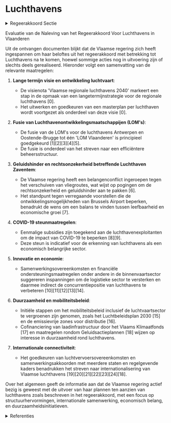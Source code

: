 # Luchthavens

<details>
        <summary>Regeerakkoord Sectie </summary>
        <p>1.12 Luchthavens Vlaanderen heeft een open economie, waarvoor internationale verbindingen essentieel zijn. Luchthavens spelen een belangrijke rol in de connectiviteit van Vlaanderen. De Regering erkent het economisch belang van deze sector als motor voor tewerkstelling. We hebben nood aan een lange termijn visie inzake de ontwikkeling van de luchtvaart de komende decennia. Hierbij is het de uitdaging om balans te brengen in de maatschap-pelijke behoefte aan luchtvaart, duurzaamheid, leefbaarheid, veiligheid, innovatie en een vitale economie. Voor het vinden van die juiste balans zijn twee analyses essentieel: de huidige context waarin de Vlaamse luchtvaart opereert en de ontwikkelingen en trends waarmee de luchtvaart in de toekomst te maken krijgt. Hierbij wordt aandacht besteed aan de knel-punten inzake “general aviation”, vergunningen, de beheersvormen en rolverdeling van de regio-nale luchthavens, de samenwerking met de nationale luchthaven en de toekomstige ontwik-kelingen en innovaties in de luchtvaartsector. Inzake de luchthaven in Zaventem streven we naar een oplossing voor de geluidshinder en voor de rechtsonzekerheid die vandaag op de luchthaven weegt. Het uitgangspunt is een billijke spreiding van de lasten, zowel binnen de Vlaamse Rand als ten opzichte van het Brussels Gewest. Dit bekomen we via een evenwichtige vliegwet waarin routes worden vastgelegd volgens de principes van het historisch preferentieel baangebruik, van eerlijke spreiding (vermijden van concentratie boven bepaalde gebieden) en op basis van aero-nautische principes van tegen de wind, binnen de geldende windnormen, en rechtstreeks vliegen naar bestemming. We verzoenen de leefbaarheid van de regio met nieuwe groeikansen voor de luchthaven als economische motor voor heel Vlaanderen. </p>
        </details> 

Evaluatie van de Naleving van het Regeerakkoord Voor Luchthavens in Vlaanderen

Uit de ontvangen documenten blijkt dat de Vlaamse regering zich heeft ingespannen om haar beloftes uit het regeerakkoord met betrekking tot Luchthavens na te komen, hoewel sommige acties nog in uitvoering zijn of slechts deels gerealiseerd. Hieronder volgt een samenvatting van de relevante maatregelen:

1. **Lange termijn visie en ontwikkeling luchtvaart**:
   - De visienota 'Vlaamse regionale luchthavens 2040' markeert een stap in de opmaak van een langetermijnstrategie voor de regionale luchthavens \[0\].
   - Het uitwerken en goedkeuren van een masterplan per luchthaven wordt voortgezet als onderdeel van deze visie \[0\].

2. **Fusie van Luchthavenontwikkelingsmaatschappijen (LOM's)**:
   - De fusie van de LOM's voor de luchthavens Antwerpen en Oostende-Brugge tot één 'LOM Vlaanderen' is principieel goedgekeurd \[1\]\[2\]\[3\]\[4\]\[5\].
   - De fusie is onderdeel van het streven naar een efficiëntere beheersstructuur.

3. **Geluidshinder en rechtsonzekerheid betreffende Luchthaven Zaventem**:
   - De Vlaamse regering heeft een belangenconflict ingeroepen tegen het verschuiven van vliegroutes, wat wijst op pogingen om de rechtsonzekerheid en geluidshinder aan te pakken \[6\].
   - Het standpunt tegen verregaande voorstellen die de ontwikkelingsmogelijkheden van Brussels Airport beperken, benadrukt de wens om een balans te vinden tussen leefbaarheid en economische groei \[7\].

4. **COVID-19 steunmaatregelen**:
   - Eenmalige subsidies zijn toegekend aan de luchthavenexploitanten om de impact van COVID-19 te beperken \[8\]\[9\].
   - Deze steun is indicatief voor de erkenning van luchthavens als een economisch belangrijke sector.

5. **Innovatie en economie**:
   - Samenwerkingsovereenkomsten en financiële ondersteuningsmaatregelen onder andere in de binnenvaartsector suggereren inspanningen om de logistieke sector te versterken en daarmee indirect de concurrentiepositie van luchthavens te verbeteren \[10\]\[11\]\[12\]\[13\]\[14\].

6. **Duurzaamheid en mobiliteitsbeleid**:
   - Initiële stappen om het mobiliteitsbeleid inclusief de luchtvaartsector te vergroenen zijn genomen, zoals het Luchtbeleidsplan 2030 \[15\] en de emissievrije zones voor distributie \[16\].
   - Cofinanciering van laadinfrastructuur door het Vlaams Klimaatfonds \[17\] en maatregelen rondom Geluidsactieplannen \[18\] wijzen op interesse in duurzaamheid rond luchthavens.

7. **Internationale connectiviteit**:
   - Het goedkeuren van luchtvervoersovereenkomsten en samenwerkingsakkoorden met meerdere staten en regelgevende kaders benadrukken het streven naar internationalisering van Vlaamse luchthavens \[19\]\[20\]\[21\]\[22\]\[23\]\[24\]\[18\].

Over het algemeen geeft de informatie aan dat de Vlaamse regering actief bezig is geweest met de uitvoer van haar plannen ten aanzien van luchthavens zoals beschreven in het regeerakkoord, met een focus op structuurhervormingen, internationale samenwerking, economisch belang, en duurzaamheidsinitiatieven.

<details>
        <summary> Referenties</summary>
        **[\[0\]](https://beslissingenvlaamseregering.vlaanderen.be/?search=Visienota%3A%20%27Vlaamse%20regionale%20luchthavens%202040%27&dateOption=select&startDate=2022-12-23T09%3A00%3A00Z&endDate=2022-12-23T09%3A00%3A00Z)** : **(2022-12-23)** Visienota: 'Vlaamse regionale luchthavens 2040' 

**[\[1\]](https://beslissingenvlaamseregering.vlaanderen.be/?search=Fusie%20Luchtavenontwikkelingsmaatschappijen%20Antwerpen%20en%20Oostende-Brugge%3A%20voorontwerp%20van%20wijzigingsdecreet&dateOption=select&startDate=2020-06-26T08%3A00%3A00Z&endDate=2020-06-26T08%3A00%3A00Z)** : **(2020-06-26)** Fusie Luchtavenontwikkelingsmaatschappijen Antwerpen en Oostende-Brugge: voorontwerp van wijzigingsdecreet 

**[\[2\]](https://beslissingenvlaamseregering.vlaanderen.be/?search=Fusie%20Luchtavenontwikkelingsmaatschappijen%20Antwerpen%20en%20Oostende-Brugge%3A%20ontwerp%20van%20wijzigingsdecreet&dateOption=select&startDate=2020-10-02T08%3A00%3A00Z&endDate=2020-10-02T08%3A00%3A00Z)** : **(2020-10-02)** Fusie Luchtavenontwikkelingsmaatschappijen Antwerpen en Oostende-Brugge: ontwerp van wijzigingsdecreet 

**[\[3\]](https://beslissingenvlaamseregering.vlaanderen.be/?search=Decreet%20beheer%20en%20uitbating%20van%20de%20regionale%20luchthavens&dateOption=select&startDate=2021-01-08T09%3A00%3A00Z&endDate=2021-01-08T09%3A00%3A00Z)** : **(2021-01-08)** Decreet beheer en uitbating van de regionale luchthavens 

**[\[4\]](https://beslissingenvlaamseregering.vlaanderen.be/?search=Fusie%20LOM%20Antwerpen%20en%20LOM%20Oostende-Brugge%20tot%20LOM%20Vlaanderen&dateOption=select&startDate=2021-06-25T08%3A00%3A00Z&endDate=2021-06-25T08%3A00%3A00Z)** : **(2021-06-25)** Fusie LOM Antwerpen en LOM Oostende-Brugge tot LOM Vlaanderen 

**[\[5\]](https://beslissingenvlaamseregering.vlaanderen.be/?search=Fusie%20LOM%20Antwerpen%20en%20LOM%20Oostende-Brugge%20tot%20LOM%20Vlaanderen&dateOption=select&startDate=2021-09-03T10%3A00%3A00Z&endDate=2021-09-03T10%3A00%3A00Z)** : **(2021-09-03)** Fusie LOM Antwerpen en LOM Oostende-Brugge tot LOM Vlaanderen 

**[\[6\]](https://beslissingenvlaamseregering.vlaanderen.be/?search=Nota%20aan%20het%20Overlegcomit%C3%A9%3A%20%27Belangenconflict%20ingesteld%20door%20de%20Vlaamse%20Gemeenschap%20tegen%20de%20verschuiving%20van%20vliegroutes%20bij%20de%20luchthaven%20van%20Zaventem%27&dateOption=select&startDate=2023-10-20T08%3A00%3A00Z&endDate=2023-10-20T08%3A00%3A00Z)** : **(2023-10-20)** Nota aan het Overlegcomité: 'Belangenconflict ingesteld door de Vlaamse Gemeenschap tegen de verschuiving van vliegroutes bij de luchthaven van Zaventem' 

**[\[7\]](https://beslissingenvlaamseregering.vlaanderen.be/?search=Geluidshinder%20Luchthaven%20Brussel-Nationaal%3A%20standpuntbepaling%20voorstel%20van%20resolutie&dateOption=select&startDate=2021-06-25T08%3A00%3A00Z&endDate=2021-06-25T08%3A00%3A00Z)** : **(2021-06-25)** Geluidshinder Luchthaven Brussel-Nationaal: standpuntbepaling voorstel van resolutie 

**[\[8\]](https://beslissingenvlaamseregering.vlaanderen.be/?search=COVID-19%3A%20subsidieregeling%20Vlaamse%20regionale%20luchthavens&dateOption=select&startDate=2020-10-02T08%3A00%3A00Z&endDate=2020-10-02T08%3A00%3A00Z)** : **(2020-10-02)** COVID-19: subsidieregeling Vlaamse regionale luchthavens 

**[\[9\]](https://beslissingenvlaamseregering.vlaanderen.be/?search=COVID-19%3A%20subsidie%20aan%20LEM%20Antwerpen%2C%20LEM%20Oostende-Brugge%20en%20LEM%20Kortrijk-Wevelgem%20als%20steunmaatregel&dateOption=select&startDate=2020-07-10T08%3A00%3A00Z&endDate=2020-07-10T08%3A00%3A00Z)** : **(2020-07-10)** COVID-19: subsidie aan LEM Antwerpen, LEM Oostende-Brugge en LEM Kortrijk-Wevelgem als steunmaatregel 

**[\[10\]](https://beslissingenvlaamseregering.vlaanderen.be/?search=Impulsprogramma%20binnenvaart%3A%20subsidieregeling&dateOption=select&startDate=2021-11-19T09%3A00%3A00Z&endDate=2021-11-19T09%3A00%3A00Z)** : **(2021-11-19)** Impulsprogramma binnenvaart: subsidieregeling 

**[\[11\]](https://beslissingenvlaamseregering.vlaanderen.be/?search=Impulsprogramma%20binnenvaart%3A%20subsidieregeling&dateOption=select&startDate=2022-01-14T09%3A00%3A00Z&endDate=2022-01-14T09%3A00%3A00Z)** : **(2022-01-14)** Impulsprogramma binnenvaart: subsidieregeling 

**[\[12\]](https://beslissingenvlaamseregering.vlaanderen.be/?search=Wijziging%20impulsprogramma%20binnenvaart&dateOption=select&startDate=2023-08-31T08%3A00%3A00Z&endDate=2023-08-31T08%3A00%3A00Z)** : **(2023-08-31)** Wijziging impulsprogramma binnenvaart 

**[\[13\]](https://beslissingenvlaamseregering.vlaanderen.be/?search=Plan%20Vlaamse%20Veerkracht%3A%20inhaalbeweging%20vernieuwing%20bedrijventerreinen&dateOption=select&startDate=2021-12-17T09%3A00%3A00Z&endDate=2021-12-17T09%3A00%3A00Z)** : **(2021-12-17)** Plan Vlaamse Veerkracht: inhaalbeweging vernieuwing bedrijventerreinen 

**[\[14\]](https://beslissingenvlaamseregering.vlaanderen.be/?search=Wijziging%20impulsprogramma%20binnenvaart&dateOption=select&startDate=2023-07-07T09%3A00%3A00Z&endDate=2023-07-07T09%3A00%3A00Z)** : **(2023-07-07)** Wijziging impulsprogramma binnenvaart 

**[\[15\]](https://beslissingenvlaamseregering.vlaanderen.be/?search=Luchtbeleidsplan%202030%20&dateOption=select&startDate=2019-10-25T08%3A00%3A00Z&endDate=2019-10-25T08%3A00%3A00Z)** : **(2019-10-25)** Luchtbeleidsplan 2030  

**[\[16\]](https://beslissingenvlaamseregering.vlaanderen.be/?search=Werkwijze%20stedelijke%20emissievrije%20zones%20distributie&dateOption=select&startDate=2021-07-16T06%3A00%3A00Z&endDate=2021-07-16T06%3A00%3A00Z)** : **(2021-07-16)** Werkwijze stedelijke emissievrije zones distributie 

**[\[17\]](https://beslissingenvlaamseregering.vlaanderen.be/?search=Reservering%20budget%20cofinanciering%20laadinfrastructuur%20Vlaamse%20overheid&dateOption=select&startDate=2021-07-09T08%3A00%3A00Z&endDate=2021-07-09T08%3A00%3A00Z)** : **(2021-07-09)** Reservering budget cofinanciering laadinfrastructuur Vlaamse overheid 

**[\[18\]](https://beslissingenvlaamseregering.vlaanderen.be/?search=Geluidsactieplan%202021-2024%20luchthaven%20Brussel-Nationaal&dateOption=select&startDate=2021-10-15T08%3A00%3A00Z&endDate=2021-10-15T08%3A00%3A00Z)** : **(2021-10-15)** Geluidsactieplan 2021-2024 luchthaven Brussel-Nationaal 

**[\[19\]](https://beslissingenvlaamseregering.vlaanderen.be/?search=Luchtvervoersovereenkomst%20Angola%3A%20instemmingsdecreet&dateOption=select&startDate=2023-02-17T09%3A00%3A00Z&endDate=2023-02-17T09%3A00%3A00Z)** : **(2023-02-17)** Luchtvervoersovereenkomst Angola: instemmingsdecreet 

**[\[20\]](https://beslissingenvlaamseregering.vlaanderen.be/?search=Subsidie%20havenbedrijven%20voor%20havenkapiteinsdiensten%20die%20expliciet%20kunnen%20worden%20toegewezen%20aan%20de%20verkeersafwikkeling%2C%20de%20veiligheid%20en%20de%20vrijwaring%20van%20het%20milieu&dateOption=select&startDate=2021-07-16T06%3A00%3A00Z&endDate=2021-07-16T06%3A00%3A00Z)** : **(2021-07-16)** Subsidie havenbedrijven voor havenkapiteinsdiensten die expliciet kunnen worden toegewezen aan de verkeersafwikkeling, de veiligheid en de vrijwaring van het milieu 

**[\[21\]](https://beslissingenvlaamseregering.vlaanderen.be/?search=Samenwerkingsakkoord%20over%20het%20opnemen%20van%20luchtvaartactiviteiten%20in%20de%20regeling%20voor%20de%20handel%20in%20broeikasgasemissierechten%20binnen%20de%20Europese%20Gemeenschap&dateOption=select&startDate=2020-10-02T08%3A00%3A00Z&endDate=2020-10-02T08%3A00%3A00Z)** : **(2020-10-02)** Samenwerkingsakkoord over het opnemen van luchtvaartactiviteiten in de regeling voor de handel in broeikasgasemissierechten binnen de Europese Gemeenschap 

**[\[22\]](https://beslissingenvlaamseregering.vlaanderen.be/?search=Addendum%20%E2%80%98kilometerheffing%E2%80%99%20bij%20sectorconvenant%202021-2022%20Transport%20en%20logistiek%20en%20Grondafhandeling%20op%20Luchthavens&dateOption=select&startDate=2021-04-02T08%3A00%3A00Z&endDate=2021-04-02T08%3A00%3A00Z)** : **(2021-04-02)** Addendum ‘kilometerheffing’ bij sectorconvenant 2021-2022 Transport en logistiek en Grondafhandeling op Luchthavens 

**[\[23\]](https://beslissingenvlaamseregering.vlaanderen.be/?search=Standpuntbepaling%20overeenkomst%20terbeschikkingstelling%20Installaties%20en%20diensten%20voor%20het%20luchtverkeer%20door%20EUROCONTROL%20in%20het%20Luchtverkeersleidingscentrum%20Maastricht&dateOption=select&startDate=2021-07-16T06%3A00%3A00Z&endDate=2021-07-16T06%3A00%3A00Z)** : **(2021-07-16)** Standpuntbepaling overeenkomst terbeschikkingstelling Installaties en diensten voor het luchtverkeer door EUROCONTROL in het Luchtverkeersleidingscentrum Maastricht 

**[\[24\]](https://beslissingenvlaamseregering.vlaanderen.be/?search=Luchtvervoersovereenkomst%20Associatie%20van%20Zuidoost-Aziatische%20Staten%3A%20voorontwerp%20van%20instemmingsdecreet&dateOption=select&startDate=2022-09-23T08%3A00%3A00Z&endDate=2022-09-23T08%3A00%3A00Z)** : **(2022-09-23)** Luchtvervoersovereenkomst Associatie van Zuidoost-Aziatische Staten: voorontwerp van instemmingsdecreet 
        </details> 

